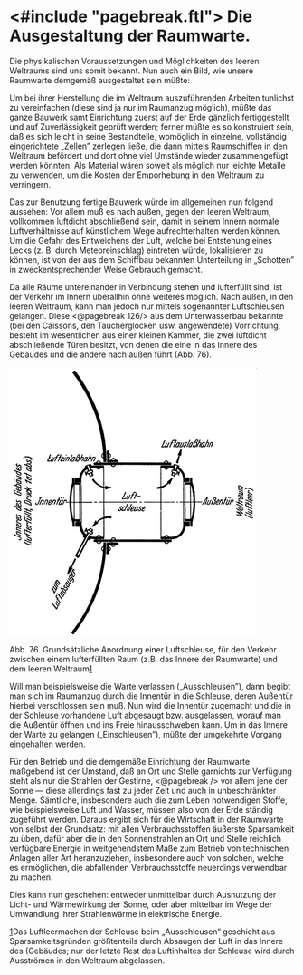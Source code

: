 <#include "pagebreak.ftl">
Die Ausgestaltung der Raumwarte.
================================

Die physikalischen Voraussetzungen und Möglichkeiten des
leeren Weltraums sind uns somit bekannt. Nun auch ein Bild,
wie unsere Raumwarte demgemäß ausgestaltet sein müßte:

Um bei ihrer Herstellung die im Weltraum auszuführenden
Arbeiten tunlichst zu vereinfachen (diese sind ja nur im Raumanzug
möglich), müßte das ganze Bauwerk samt Einrichtung zuerst
auf der Erde gänzlich fertiggestellt und auf Zuverlässigkeit
geprüft werden; ferner müßte es so konstruiert sein, daß es
sich leicht in seine Bestandteile, womöglich in einzelne, vollständig
eingerichtete „Zellen” zerlegen ließe, die dann mittels Raumschiffen
in den Weltraum befördert und dort ohne viel Umstände
wieder zusammengefügt werden könnten. Als Material
wären soweit als möglich nur leichte Metalle zu verwenden,
um die Kosten der Emporhebung in den Weltraum zu verringern.

Das zur Benutzung fertige Bauwerk würde im allgemeinen
nun folgend aussehen: Vor allem muß es nach außen, gegen den
leeren Weltraum, vollkommen luftdicht abschließend sein,
damit in seinem Innern normale Luftverhältnisse auf künstlichem
Wege aufrechterhalten werden können. Um die Gefahr des Entweichens
der Luft, welche bei Entstehung eines Lecks (z. B.
durch Meteoreinschlag) eintreten würde, lokalisieren zu können,
ist von der aus dem Schiffbau bekannten Unterteilung in
„Schotten” in zweckentsprechender Weise Gebrauch gemacht.

Da alle Räume untereinander in Verbindung stehen und lufterfüllt
sind, ist der Verkehr im Innern überallhin ohne weiteres
möglich. Nach außen, in den leeren Weltraum, kann man
jedoch nur mittels sogenannter Luftschleusen gelangen. Diese
\<@pagebreak 126/> aus dem Unterwasserbau bekannte (bei den Caissons, den Taucherglocken
usw. angewendete) Vorrichtung, besteht im wesentlichen
aus einer kleinen Kammer, die zwei luftdicht abschließende
Türen besitzt, von denen die eine in das Innere des Gebäudes
und die andere nach außen führt (Abb. 76).

<div class="image" float="left"><img alt="Grundsätzliche Anordnung einer Luftschleuse" src="abb76.png"/>
<p>Abb. 76. Grundsätzliche Anordnung einer Luftschleuse,
für den Verkehr zwischen einem lufterfüllten Raum (z.B.
das Innere der Raumwarte) und dem leeren Weltraum<a class="refnote" id="rn1" href="#fn1">1</a></p></div>

Will man beispielsweise die Warte verlassen („Ausschleusen”),
dann begibt man sich im Raumanzug durch die Innentür in die Schleuse,
deren Außentür hierbei verschlossen sein muß. Nun wird die
Innentür zugemacht und die in der Schleuse vorhandene Luft abgesaugt
bzw. ausgelassen, worauf man die Außentür öffnen und ins Freie hinausschweben kann.
Um in das Innere der Warte zu gelangen („Einschleusen”), müßte der
umgekehrte Vorgang eingehalten werden.

Für den Betrieb und die demgemäße Einrichtung der
Raumwarte maßgebend ist der Umstand, daß an Ort und Stelle
garnichts zur Verfügung steht als nur die Strahlen der Gestirne,
\<@pagebreak /> vor allem jene der Sonne — diese allerdings fast zu jeder
Zeit und auch in unbeschränkter Menge. Sämtliche, insbesondere
auch die zum Leben notwendigen Stoffe, wie beispielsweise Luft
und Wasser, müssen also von der Erde ständig zugeführt werden.
Daraus ergibt sich für die Wirtschaft in der Raumwarte
von selbst der Grundsatz: mit allen Verbrauchsstoffen
äußerste Sparsamkeit zu üben, dafür aber die in den Sonnenstrahlen
an Ort und Stelle reichlich verfügbare Energie in
weitgehendstem Maße zum Betrieb von technischen Anlagen
aller Art heranzuziehen, insbesondere auch von solchen, welche
es ermöglichen, die abfallenden Verbrauchsstoffe neuerdings verwendbar zu machen.

Dies kann nun geschehen: entweder unmittelbar durch Ausnutzung
der Licht- und Wärmewirkung der Sonne, oder aber
mittelbar im Wege der Umwandlung ihrer Strahlenwärme in
elektrische Energie.

<div class="footnote" id="fn1"><a href="#rn1">1</a>Das Luftleermachen der Schleuse beim
„Ausschleusen“ geschieht aus Sparsamkeitsgründen größtenteils durch Absaugen der
Luft in das Innere des (Gebäudes; nur der letzte Rest des Luftinhaltes der Schleuse
wird durch Ausströmen in den Weltraum abgelassen.</div>

